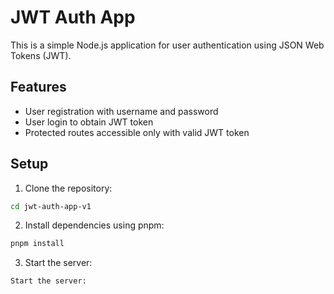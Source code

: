 # JWT Auth App

This is a simple Node.js application for user authentication using JSON Web Tokens (JWT).

## Features

- User registration with username and password
- User login to obtain JWT token
- Protected routes accessible only with valid JWT token

## Setup

1. Clone the repository:

```bash
cd jwt-auth-app-v1
```

2. Install dependencies using pnpm:

```bash
pnpm install
```

3. Start the server:

```bash
Start the server:
```
